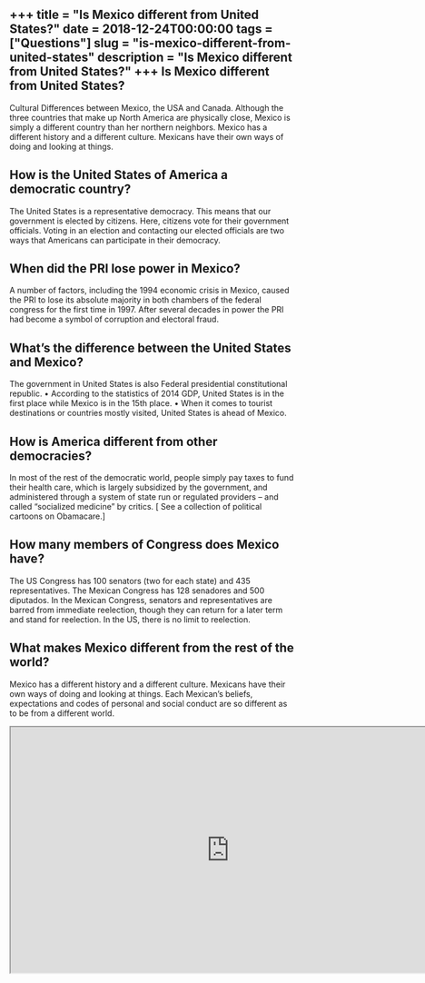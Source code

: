 +++
title = "Is Mexico different from United States?"
date = 2018-12-24T00:00:00
tags = ["Questions"]
slug = "is-mexico-different-from-united-states"
description = "Is Mexico different from United States?"
+++
Is Mexico different from United States?
---------------------------------------

Cultural Differences between Mexico, the USA and Canada. Although the three countries that make up North America are physically close, Mexico is simply a different country than her northern neighbors. Mexico has a different history and a different culture. Mexicans have their own ways of doing and looking at things.

How is the United States of America a democratic country?
---------------------------------------------------------

The United States is a representative democracy. This means that our government is elected by citizens. Here, citizens vote for their government officials. Voting in an election and contacting our elected officials are two ways that Americans can participate in their democracy.

When did the PRI lose power in Mexico?
--------------------------------------

A number of factors, including the 1994 economic crisis in Mexico, caused the PRI to lose its absolute majority in both chambers of the federal congress for the first time in 1997. After several decades in power the PRI had become a symbol of corruption and electoral fraud.

What’s the difference between the United States and Mexico?
-----------------------------------------------------------

The government in United States is also Federal presidential constitutional republic. • According to the statistics of 2014 GDP, United States is in the first place while Mexico is in the 15th place. • When it comes to tourist destinations or countries mostly visited, United States is ahead of Mexico.

How is America different from other democracies?
------------------------------------------------

In most of the rest of the democratic world, people simply pay taxes to fund their health care, which is largely subsidized by the government, and administered through a system of state run or regulated providers – and called “socialized medicine” by critics. \[ See a collection of political cartoons on Obamacare.\]

How many members of Congress does Mexico have?
----------------------------------------------

The US Congress has 100 senators (two for each state) and 435 representatives. The Mexican Congress has 128 senadores and 500 diputados. In the Mexican Congress, senators and representatives are barred from immediate reelection, though they can return for a later term and stand for reelection. In the US, there is no limit to reelection.

What makes Mexico different from the rest of the world?
-------------------------------------------------------

Mexico has a different history and a different culture. Mexicans have their own ways of doing and looking at things. Each Mexican’s beliefs, expectations and codes of personal and social conduct are so different as to be from a different world.

<iframe allow="accelerometer; autoplay; clipboard-write; encrypted-media; gyroscope; picture-in-picture" allowfullscreen="" class="__youtube_prefs__  epyt-is-override  no-lazyload" data-no-lazy="1" data-origheight="433" data-origwidth="770" data-skipgform_ajax_framebjll="" height="433" id="_ytid_48802" loading="lazy" src="https://www.youtube.com/embed/VMsaxS8pyjw?enablejsapi=1&autoplay=0&cc_load_policy=0&cc_lang_pref=&iv_load_policy=1&loop=0&modestbranding=0&rel=1&fs=1&playsinline=0&autohide=2&theme=dark&color=red&controls=1&" title="YouTube player" width="770"></iframe>
